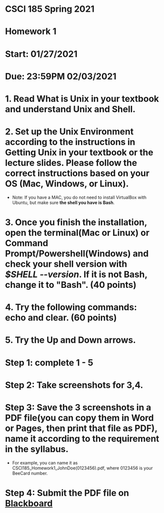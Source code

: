 # CSCI 185 Spring 2021
# Homework 1
# Start: 01/27/2021
# Due: 23:59PM 02/03/2021

# 1. Read **What is Unix** in your textbook and understand Unix and Shell.
# 2. Set up the Unix Environment according to the instructions in **Getting Unix** in your textbook or the lecture slides. Please follow the correct instructions based on your OS (Mac, Windows, or Linux).
+ Note: If you have a MAC, you do not need to install VirtualBox with Ubuntu, but make sure **the shell you have is Bash**.
# 3. Once you finish the installation, open the terminal(Mac or Linux) or Command Prompt/Powershell(Windows) and check your shell version with *$SHELL --version*. If it is not **Bash**, change it to "Bash". (40 points)
# 4. Try the following commands: echo and clear. (60 points)
# 5. Try the Up and Down arrows.

# Step 1: complete 1 - 5
# Step 2: Take screenshots for 3,4.
# Step 3: Save the 3 screenshots in a PDF file(you can copy them in Word or Pages, then print that  file as PDF), name it according to the requirement in the syllabus. 
+ For example, you can name it as CSCI185_Homework1_JohnDoe(0123456).pdf, where 0123456 is your BeeCard number.
# Step 4: Submit the PDF file on [Blackboard](https://blackboard.sau.edu/)
